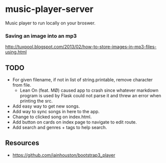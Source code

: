 # music-player-server
Music player to run locally on your broswer.


### Saving an image into an mp3
http://tuxpool.blogspot.com/2013/02/how-to-store-images-in-mp3-files-using.html


## TODO
- For given filename, if not in list of string.printable, remove character from file.
  - Lean On (feat. MØ) caused app to crash since whatever markdown program is used by Flask
    could not parse it and threw an error when printing the src.
- Add easy way to get new songs.
- Add way to sync songs in here to the app.
- Change to clicked song on index.html.
- Add button on cards on index page to navigate to edit route.
- Add search and genres + tags to help search.


## Resources
- https://github.com/iainhouston/bootstrap3_player

